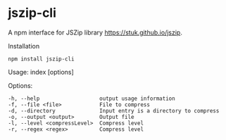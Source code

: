 # jszip-cli

A npm interface for JSZip library https://stuk.github.io/jszip.

Installation

```
npm install jszip-cli
```

Usage: index [options] <file>

  Options:

    -h, --help                   output usage information
    -f, --file <file>            File to compress
    -d, --directory              Input entry is a directory to compress
    -o, --output <output>        Output file
    -l, --level <compressLevel>  Compress level
    -r, --regex <regex>          Compress level